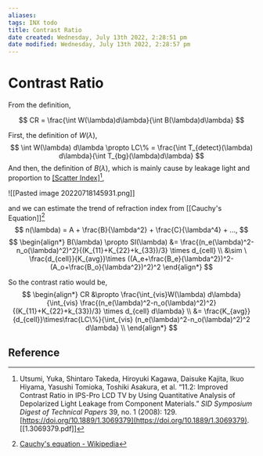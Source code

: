 ```yaml
---
aliases: 
tags: INX todo
title: Contrast Ratio
date created: Wednesday, July 13th 2022, 2:28:51 pm
date modified: Wednesday, July 13th 2022, 2:28:57 pm
---
```


# Contrast Ratio

From the definition,

$$
CR = \frac{\int W(\lambda)d\lambda}{\int B(\lambda)d\lambda}
$$

First, the definition of $W(\lambda)$,
$$
\int W(\lambda) d\lambda \propto LC\% = \frac{\int T_{detect}(\lambda) d\lambda}{\int T_{bg}(\lambda)d\lambda}
$$
And then, the definition of $B(\lambda)$, which is mainly cause by leakage light and proportion to [[Scatter Index]](SI)[^1],

![[Pasted image 20220718145931.png]]

and we can estimate the trend of refraction index from [[Cauchy's Equation]][^2]
$$
n(\lambda) = A + \frac{B}{\lambda^2} + \frac{C}{\lambda^4} + ...,
$$
$$
\begin{align*}
B(\lambda) \propto SI(\lambda) &= \frac{(n_e(\lambda)^2-n_o(\lambda)^2)^2}{(K_{11}+K_{22}+k_{33})/3} \times d_{cell} \\
&\sim \ \frac{d_{cell}}{K_{avg}}\times ((A_e+\frac{B_e}{\lambda^2})^2-(A_o+\frac{B_o}{\lambda^2})^2)^2
\end{align*}
$$

So the contrast ratio would be,
$$
\begin{align*}
CR &\propto \frac{\int_{vis}W(\lambda) d\lambda}{\int_{vis} \frac{(n_e(\lambda)^2-n_o(\lambda)^2)^2}{(K_{11}+K_{22}+k_{33})/3} \times d_{cell} d\lambda} \\
&= \frac{K_{avg}}{d_{cell}}\times\frac{LC\%}{\int_{vis} (n_e(\lambda)^2-n_o(\lambda)^2)^2  d\lambda} \\
\end{align*}
$$

## Reference

[^1]:Utsumi, Yuka, Shintaro Takeda, Hiroyuki Kagawa, Daisuke Kajita, Ikuo Hiyama, Yasushi Tomioka, Toshiki Asakura, et al. “11.2: Improved Contrast Ratio in IPS-Pro LCD TV by Using Quantitative Analysis of Depolarized Light Leakage from Component Materials.” _SID Symposium Digest of Technical Papers_ 39, no. 1 (2008): 129. [https://doi.org/10.1889/1.3069379](https://doi.org/10.1889/1.3069379). [[1.3069379.pdf]]
[^2]: [Cauchy's equation - Wikipedia](https://en.wikipedia.org/wiki/Cauchy%27s_equation)
